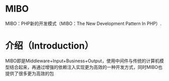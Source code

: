 # MIBO
MIBO：PHP新的开发模式（MIBO：The New Development Pattern In PHP）.

# 介绍（Introduction）
MIBO即是Middleware+Input+Business+Output，使用中间件与传统的计算机模型结合起来，再通过增强的依赖注入实现更为高效的一种开发方式，同时MIBO也提供了很多更为高效的包
